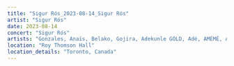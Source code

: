 ```yaml
---
title: "Sigur Rós_2023-08-14_Sigur Rós"
artist: "Sigur Rós"
date: 2023-08-14
concert: "Sigur Rós"
artists: "Gonzales, Anaïs, Belako, Gojira, Adekunle GOLD, Adé, AMÉMÉ, Anna Calvi, Amenra, Amaia, London Contemporary Orchestra, Anfisa Letyago, Bombay Bicycle Club, Alina Pash, Argy, Sigur Rós, AR/CO, Angel Olsen, Antònia Font, alt-J, Dinos, Indochine"
location: "Roy Thomson Hall"
location_details: "Toronto, Canada"
---
```

